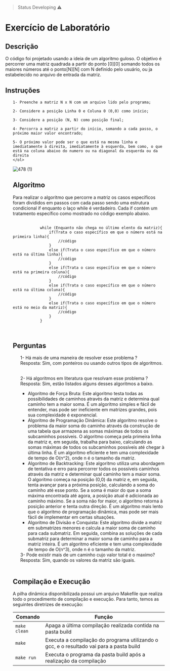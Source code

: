 > Status Developing :warning:

# Exercício de Laboratório

## Descrição

<body>
    <p> O código foi projetado usando a ideia de um algoritmo guloso. O objetivo é percorrer uma matriz quadrada a partir do ponto [0][0] somando todos os maiores números até o ponto[N][N] com N definido pelo usuário, ou ja estabelecido no arquivo de entrada da matriz.</p>
</body>

## Instruções

<body>
  <ol>
    
    1- Preenche a matriz N x N com um arquivo lido pelo programa;

    2- Considere a posição Linha 0 e Coluna 0 (0,0) como início;

    3- Considere a posição (N, N) como posição final;

    4- Percorra a matriz a partir do início, somando a cada passo, o próximo maior valor encontrado;

    5- O próximo valor pode ser o que está na mesma linha e imediatamente à direita, imediatamente à esquerda, bem como, o que está na coluna abaixo do numero ou na diagonal da esquerda ou da direita
    </ol>
</body>

![478 (1)](https://user-images.githubusercontent.com/102326098/225345250-6e0903e8-0917-428c-b454-bcdb3fe8dbaa.png)

 ## Algoritmo
 <body>
    <p>Para realizar o algoritmo que percorre a matriz os casos específicos foram divididos em passos com cada passo sendo uma estrutura condicional if enquanto o laço     while é verdadeiro. Cada if contém um tratamento específico como mostrado no código exemplo abaixo.</p>
    <pre>
        <code>
            while (Enquanto não chega no último elento da matriz){
                if(Trata o caso específico em que o número está na primeira linha){
                    //código
                }
                else if(Trata o caso específico em que o número está na última linha){
                    //código
                }
                else if(Trata o caso específico em que o número está na primeira coluna){
                    //código
                }
                else if(Trata o caso específico em que o número está na última coluna){
                    //código
                }
                else if(Trata o caso específico em que o número está no meio da matriz){
                    //código
                }
            }
        </code>
    </pre>
</body>

 ## Perguntas
<body>
  <ol>
  1- Há mais de uma maneira de resolver esse problema ?<br/>
    Resposta: Sim, com ponteiros ou usando outros tipos de algoritmos.<br/><br/>
    
  2- Há algoritmos em literatura que resolvam esse problema ?<br/>
    Resposta: Sim, estão listados alguns desses algoritmos a baixo.
    <ul>
        <li>Algoritmo de Força Bruta: Este algoritmo testa todas as possibilidades de caminhos através da matriz e determina qual caminho tem a maior soma. É um algoritmo simples e fácil de entender, mas pode ser ineficiente em matrizes grandes, pois sua complexidade é exponencial.</li>
        <li>Algoritmo de Programação Dinâmica: Este algoritmo resolve o problema da maior soma do caminho através da construção de uma tabela que armazena as somas máximas de todos os subcaminhos possíveis. O algoritmo começa pela primeira linha da matriz e, em seguida, trabalha para baixo, calculando as somas máximas de todos os subcaminhos possíveis até chegar à última linha. É um algoritmo eficiente e tem uma complexidade de tempo de O(n^2), onde n é o tamanho da matriz.</li>
        <li>Algoritmo de Backtracking: Este algoritmo utiliza uma abordagem de tentativa e erro para percorrer todos os possíveis caminhos através da matriz e determinar qual caminho tem a maior soma. O algoritmo começa na posição (0,0) da matriz e, em seguida, tenta avançar para a próxima posição, calculando a soma do caminho até esse ponto. Se a soma é maior do que a soma máxima encontrada até agora, a posição atual é adicionada ao caminho máximo. Se a soma não for maior, o algoritmo retorna à posição anterior e tenta outra direção. É um algoritmo mais lento que o algoritmo de programação dinâmica, mas pode ser mais fácil de implementar em certas situações.</li>
        <li>Algoritmo de Divisão e Conquista: Este algoritmo divide a matriz em submatrizes menores e calcula a maior soma de caminho para cada submatriz. Em seguida, combina as soluções de cada submatriz para determinar a maior soma de caminho para a matriz inteira. É um algoritmo eficiente e tem uma complexidade de tempo de O(n^3), onde n é o tamanho da matriz.</li>
    </ul>
  3- Pode existir mais de um caminho cujo valor total é o maximo?<br/>
    Resposta: Sim, quando os valores da matriz são iguais.<br/><br/>
  </ol>

  ## Compilação e Execução 

A pilha dinâmica disponibilizada possui um arquivo Makefile que realiza todo o procedimento de compilação e execução. Para tanto, temos as seguintes diretrizes de execução:


| Comando                |  Função                                                                                           |                     
| -----------------------| ------------------------------------------------------------------------------------------------- |
|  `make clean`          | Apaga a última compilação realizada contida na pasta build                                        |
|  `make`                | Executa a compilação do programa utilizando o gcc, e o resultado vai para a pasta build           |
|  `make run`            | Executa o programa da pasta build após a realização da compilação                                 |

</body>
